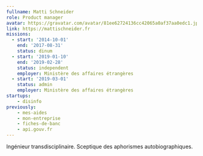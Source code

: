 ```yaml
---
fullname: Matti Schneider
role: Product manager
avatar: https://gravatar.com/avatar/81ee62724136cc42065a0af37aa0edc1.jpg?s=512
link: https://mattischneider.fr
missions:
  - start: '2014-10-01'
    end: '2017-08-31'
    status: dinum
  - start: '2019-01-10'
    end: '2019-02-28'
    status: independent
    employer: Ministère des affaires étrangères
  - start: '2019-03-01'
    status: admin
    employer: Ministère des affaires étrangères
startups:
    - disinfo
previously:
    - mes-aides
    - mon-entreprise
    - fiches-de-banc
    - api.gouv.fr
---
```


Ingénieur transdisciplinaire. Sceptique des aphorismes autobiographiques.
